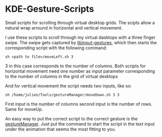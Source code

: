# KDE-Gesture-Scripts
Small scripts for scrolling through virtual desktop grids. The scipts allow a natural wrap arround in horizontal and vertical movement.

I use these scripts to scroll through my virtual dasktops with a three finger swipe.
The swipe gets captured by [libinput-gestures](https://github.com/bulletmark/libinput-gestures), which then starts the corresponding script with the following command:

    sh <path to file>/moveLeft.sh 3
    
3 in this case corresponds to the number of columns. Both scripts for horizontal movement need one number as input parameter corresponding to the number of columns in the grid of virtual desktops

And for vertical movement the script needs two inputs, like so:

    sh /home/julien/Tools/gestureManager/moveDown.sh 3 3
    
First input is the number of columns second input is the number of rows. Same for moveUp.

An easy way to put the correct script to the correct gesture is the [gestureManager](https://github.com/gabmus/gestureManager). Just put the command to start the script in the text input under the animation that seems the most fitting to you.
